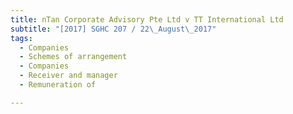 ```yaml
---
title: nTan Corporate Advisory Pte Ltd v TT International Ltd 
subtitle: "[2017] SGHC 207 / 22\_August\_2017"
tags:
  - Companies
  - Schemes of arrangement
  - Companies
  - Receiver and manager
  - Remuneration of

---
```


